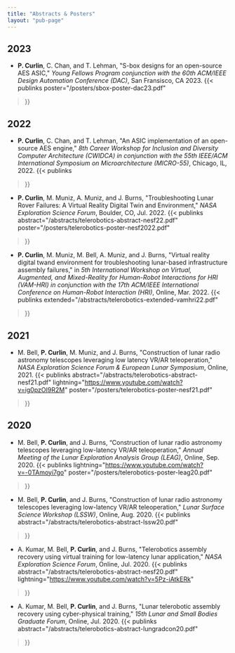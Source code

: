 ```yaml
---
title: "Abstracts & Posters"
layout: "pub-page"
---
```


<!-- Full list of abstracts and posters -->

## 2023

- **P. Curlin**, C. Chan, and T. Lehman, "S-box designs for an open-source AES ASIC," *Young Fellows Program conjunction with the 60th ACM/IEEE Design Automation Conference (DAC)*, San Fransisco, CA 2023.
{{< publinks
    poster="/posters/sbox-poster-dac23.pdf"
>}}

## 2022

- **P. Curlin**, C. Chan, and T. Lehman, "An ASIC implementation of an open-source AES engine," *8th Career Workshop for Inclusion and Diversity Computer Architecture (CWIDCA) in conjunction with the 55th IEEE/ACM International Symposium on Microarchitecture (MICRO-55)*, Chicago, IL, 2022.
{{< publinks

>}}

- **P. Curlin**, M. Muniz, A. Muniz, and J. Burns, "Troubleshooting Lunar Rover Failures: A Virtual Reality Digital Twin
and Environment," *NASA Exploration Science Forum*, Boulder, CO, Jul. 2022.
{{< publinks
    abstract="/abstracts/telerobotics-abstract-nesf22.pdf"
    poster="/posters/telerobotics-poster-nesf2022.pdf"
>}}

- **P. Curlin**, M. Muniz, M. Bell, A. Muniz, and J. Burns, "Virtual reality digital twand environment for troubleshooting lunar-based infrastructure assembly failures," in *5th International Workshop on Virtual, Augmented, and Mixed-Reality for Human-Robot Interactions for HRI (VAM-HRI) in conjunction with the 17th ACM/IEEE International Conference on Human-Robot Interaction (HRI)*, Online, Mar. 2022.
{{< publinks
    extended="/abstracts/telerobotics-extended-vamhri22.pdf"
>}}

## 2021

- M. Bell, **P. Curlin**, M. Muniz, and J. Burns, "Construction of lunar radio astronomy telescopes leveraging low latency VR/AR teleoperation," *NASA Exploration Science Forum & European Lunar Symposium*, Online, 2021.
{{< publinks
    abstract="/abstracts/telerobotics-abstract-nesf21.pdf"
    lightning="https://www.youtube.com/watch?v=ig0pzOI9R2M"
    poster="/posters/telerobotics-poster-nesf21.pdf"
>}}

## 2020

- M. Bell, **P. Curlin**, and J. Burns, “Construction of lunar radio astronomy telescopes leveraging low-latency
VR/AR teleoperation,” *Annual Meeting of the Lunar Exploration Analysis Group (LEAG)*, Online, Sep. 2020.
{{< publinks
    lightning="https://www.youtube.com/watch?v=-0TAmoyi7go"
    poster="/posters/telerobotics-poster-leag20.pdf"
>}} 

- M. Bell, **P. Curlin**, and J. Burns, "Construction of lunar radio astronomy telescopes leveraging low-latency
VR/AR teleoperation," *Lunar Surface Science Workshop (LSSW)*, Online, Aug. 2020.
{{< publinks
    abstract="/abstracts/telerobotics-abstract-lssw20.pdf"
>}} 

- A. Kumar, M. Bell, **P. Curlin**, and J. Burns, "Telerobotics assembly recovery using virtual training for low-latency lunar
application," *NASA Exploration Science Forum*, Online, Jul. 2020.
{{< publinks
    abstract="/abstracts/telerobotics-abstract-nesf20.pdf"
    lightning="https://www.youtube.com/watch?v=5Pz-iAtkERk"
>}} 

- A. Kumar, M. Bell, **P. Curlin**, and J. Burns, "Lunar telerobotic assembly recovery using cyber-physical training," *15th Lunar and Small Bodies Graduate Forum*, Online, Jul. 2020.
{{< publinks
    abstract="/abstracts/telerobotics-abstract-lungradcon20.pdf"
>}} 

